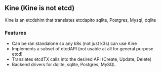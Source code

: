 ## Kine (Kine is not etcd)

Kine is an etcdshim that translates etcdapito sqlite, Postgres, Mysql, dqlite

### Features
- Can be ran standalone so any k8s (not just k3s) can use Kine
- Implements a subset of etcdAPI (not usable at all for general purpose etcd)
- Translates etcdTX calls into the desired API (Create, Update,  Delete)
- Backend drivers for dqlite, sqlite, Postgres, MySQL
